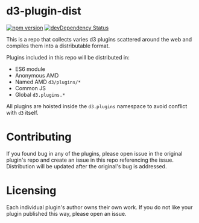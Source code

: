 
# d3-plugin-dist

[![npm version](https://badge.fury.io/js/d3-plugins-dist.svg)](http://badge.fury.io/js/d3-plugins-dist)
[![devDependency Status](https://david-dm.org/ming-codes/d3-plugins-dist/dev-status.svg)](https://david-dm.org/ming-codes/d3-plugins-dist#info=devDependencies)

This is a repo that collects varies d3 plugins scattered around the web and compiles them into a distributable format.

Plugins included in this repo will be distributed in:

* ES6 module
* Anonymous AMD
* Named AMD `d3/plugins/*`
* Common JS
* Global `d3.plugins.*`

All plugins are hoisted inside the `d3.plugins` namespace to avoid conflict with `d3` itself.

# Contributing

If you found bug in any of the plugins, please open issue in the original plugin's repo
and create an issue in this repo referencing the issue. Distribution will be updated
after the original's bug is addressed.

# Licensing

Each individual plugin's author owns their own work. If you do not like your plugin published this
way, please open an issue.
